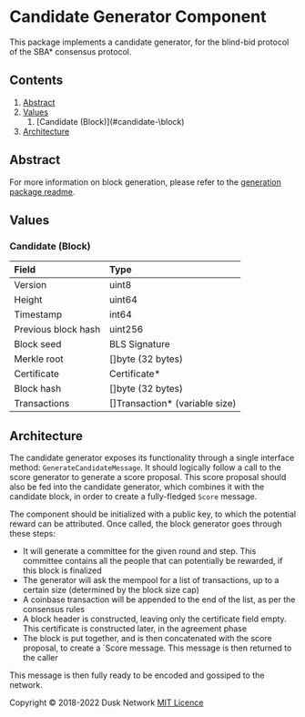 # Candidate Generator Component

This package implements a candidate generator, for the blind-bid protocol of the SBA\* consensus protocol.

<!-- ToC start -->
##  Contents

   1. [Abstract](#abstract)
   1. [Values](#values)
      1. [Candidate \(Block\)](#candidate-\block\)
   1. [Architecture](#architecture)
<!-- ToC end -->

## Abstract

For more information on block generation, please refer to the [generation package readme](../generation/generation.md).

## Values

### Candidate \(Block\)

| Field | Type |
| :--- | :--- |
| Version | uint8 |
| Height | uint64 |
| Timestamp | int64 |
| Previous block hash | uint256 |
| Block seed | BLS Signature |
| Merkle root | \[\]byte \(32 bytes\) |
| Certificate | Certificate\* |
| Block hash | \[\]byte \(32 bytes\) |
| Transactions | \[\]Transaction\* \(variable size\) |

## Architecture

The candidate generator exposes its functionality through a single interface method: `GenerateCandidateMessage`. It should logically follow a call to the score generator to generate a score proposal. This score proposal should also be fed into the candidate generator, which combines it with the candidate block, in order to create a fully-fledged `Score` message.

The component should be initialized with a public key, to which the potential reward can be attributed. Once called, the block generator goes through these steps:

- It will generate a committee for the given round and step. This committee contains all the people that can potentially be rewarded, if this block is finalized
- The generator will ask the mempool for a list of transactions, up to a certain size (determined by the block size cap)
- A coinbase transaction will be appended to the end of the list, as per the consensus rules
- A block header is constructed, leaving only the certificate field empty. This certificate is constructed later, in the agreement phase
- The block is put together, and is then concatenated with the score proposal, to create a `Score message. This message is then returned to the caller

This message is then fully ready to be encoded and gossiped to the network.

Copyright © 2018-2022 Dusk Network
[MIT Licence](https://github.com/dusk-network/dusk-blockchain/blob/master/LICENSE)
